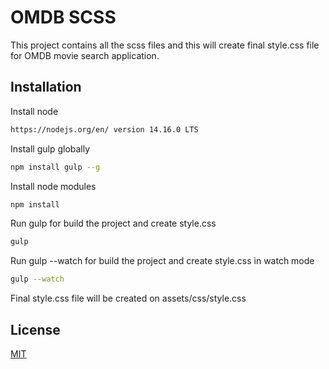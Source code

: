 # OMDB SCSS
This project contains all the scss files and this will create final style.css file for OMDB movie search application.
## Installation
Install node
```bash
https://nodejs.org/en/ version 14.16.0 LTS
```
Install gulp globally
```bash
npm install gulp --g
```
Install node modules
```bash
npm install
```
Run gulp for build the project and create style.css
```bash
gulp
```
Run gulp --watch for build the project and create style.css in watch mode
```bash
gulp --watch
```

Final style.css file will be created on assets/css/style.css

## License
[MIT](https://choosealicense.com/licenses/mit/)

